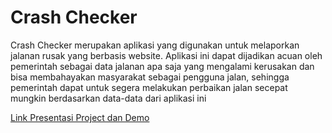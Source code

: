# Crash Checker 
Crash Checker merupakan aplikasi yang digunakan untuk melaporkan jalanan rusak yang berbasis website. Aplikasi ini dapat dijadikan acuan oleh pemerintah sebagai data jalanan apa saja yang mengalami kerusakan dan bisa membahayakan masyarakat sebagai pengguna jalan, sehingga pemerintah dapat  untuk segera melakukan  perbaikan  jalan secepat mungkin berdasarkan data-data dari aplikasi ini

[Link Presentasi Project dan Demo](https://youtu.be/baOpClNiXK8?si=LVekTW2VfCZDN7Sa)
